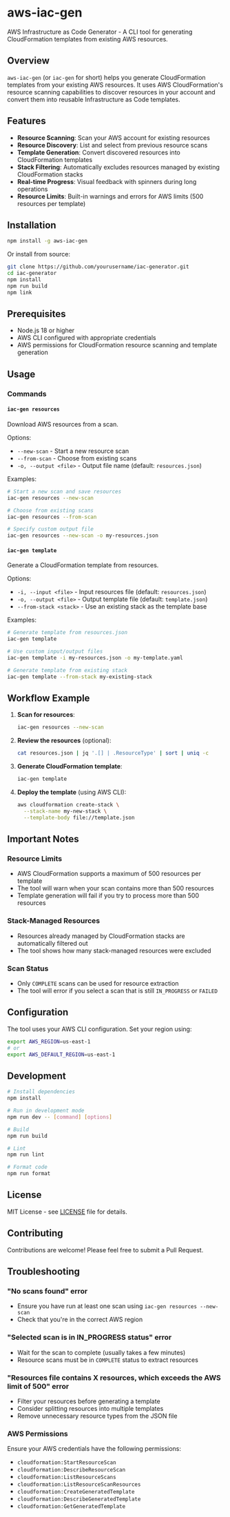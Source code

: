 # aws-iac-gen

AWS Infrastructure as Code Generator - A CLI tool for generating CloudFormation templates from existing AWS resources.

## Overview

`aws-iac-gen` (or `iac-gen` for short) helps you generate CloudFormation templates from your existing AWS resources. It uses AWS CloudFormation's resource scanning capabilities to discover resources in your account and convert them into reusable Infrastructure as Code templates.

## Features

- **Resource Scanning**: Scan your AWS account for existing resources
- **Resource Discovery**: List and select from previous resource scans
- **Template Generation**: Convert discovered resources into CloudFormation templates
- **Stack Filtering**: Automatically excludes resources managed by existing CloudFormation stacks
- **Real-time Progress**: Visual feedback with spinners during long operations
- **Resource Limits**: Built-in warnings and errors for AWS limits (500 resources per template)

## Installation

```bash
npm install -g aws-iac-gen
```

Or install from source:

```bash
git clone https://github.com/yourusername/iac-generator.git
cd iac-generator
npm install
npm run build
npm link
```

## Prerequisites

- Node.js 18 or higher
- AWS CLI configured with appropriate credentials
- AWS permissions for CloudFormation resource scanning and template generation

## Usage

### Commands

#### `iac-gen resources`

Download AWS resources from a scan.

Options:
- `--new-scan` - Start a new resource scan
- `--from-scan` - Choose from existing scans
- `-o, --output <file>` - Output file name (default: `resources.json`)

Examples:

```bash
# Start a new scan and save resources
iac-gen resources --new-scan

# Choose from existing scans
iac-gen resources --from-scan

# Specify custom output file
iac-gen resources --new-scan -o my-resources.json
```

#### `iac-gen template`

Generate a CloudFormation template from resources.

Options:
- `-i, --input <file>` - Input resources file (default: `resources.json`)
- `-o, --output <file>` - Output template file (default: `template.json`)
- `--from-stack <stack>` - Use an existing stack as the template base

Examples:

```bash
# Generate template from resources.json
iac-gen template

# Use custom input/output files
iac-gen template -i my-resources.json -o my-template.yaml

# Generate template from existing stack
iac-gen template --from-stack my-existing-stack
```

## Workflow Example

1. **Scan for resources**:
   ```bash
   iac-gen resources --new-scan
   ```

2. **Review the resources** (optional):
   ```bash
   cat resources.json | jq '.[] | .ResourceType' | sort | uniq -c
   ```

3. **Generate CloudFormation template**:
   ```bash
   iac-gen template
   ```

4. **Deploy the template** (using AWS CLI):
   ```bash
   aws cloudformation create-stack \
     --stack-name my-new-stack \
     --template-body file://template.json
   ```

## Important Notes

### Resource Limits
- AWS CloudFormation supports a maximum of 500 resources per template
- The tool will warn when your scan contains more than 500 resources
- Template generation will fail if you try to process more than 500 resources

### Stack-Managed Resources
- Resources already managed by CloudFormation stacks are automatically filtered out
- The tool shows how many stack-managed resources were excluded

### Scan Status
- Only `COMPLETE` scans can be used for resource extraction
- The tool will error if you select a scan that is still `IN_PROGRESS` or `FAILED`

## Configuration

The tool uses your AWS CLI configuration. Set your region using:

```bash
export AWS_REGION=us-east-1
# or
export AWS_DEFAULT_REGION=us-east-1
```

## Development

```bash
# Install dependencies
npm install

# Run in development mode
npm run dev -- [command] [options]

# Build
npm run build

# Lint
npm run lint

# Format code
npm run format
```

## License

MIT License - see [LICENSE](LICENSE) file for details.

## Contributing

Contributions are welcome! Please feel free to submit a Pull Request.

## Troubleshooting

### "No scans found" error
- Ensure you have run at least one scan using `iac-gen resources --new-scan`
- Check that you're in the correct AWS region

### "Selected scan is in IN_PROGRESS status" error
- Wait for the scan to complete (usually takes a few minutes)
- Resource scans must be in `COMPLETE` status to extract resources

### "Resources file contains X resources, which exceeds the AWS limit of 500" error
- Filter your resources before generating a template
- Consider splitting resources into multiple templates
- Remove unnecessary resource types from the JSON file

### AWS Permissions
Ensure your AWS credentials have the following permissions:
- `cloudformation:StartResourceScan`
- `cloudformation:DescribeResourceScan`
- `cloudformation:ListResourceScans`
- `cloudformation:ListResourceScanResources`
- `cloudformation:CreateGeneratedTemplate`
- `cloudformation:DescribeGeneratedTemplate`
- `cloudformation:GetGeneratedTemplate`
